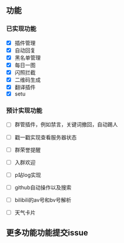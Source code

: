 ## 功能

### 已实现功能

- [x] 插件管理
- [x] 自动回复
- [x] 黑名单管理
- [x] 每日一图
- [x] 闪照拦截
- [x] 二维码生成
- [x] 翻译插件
- [x] setu

### 预计实现功能

- [ ] 群管插件，例如禁言，关键词撤回，自动踢人

- [ ] 戳一戳实现查看服务器状态
  
- [ ] 群荣誉提醒

- [ ] 入群欢迎

- [ ] p站log实现

- [ ] github自动操作以及搜索

- [ ] bilibili的av号和bv号解析

- [ ] 天气卡片



## 更多功能功能提交issue
